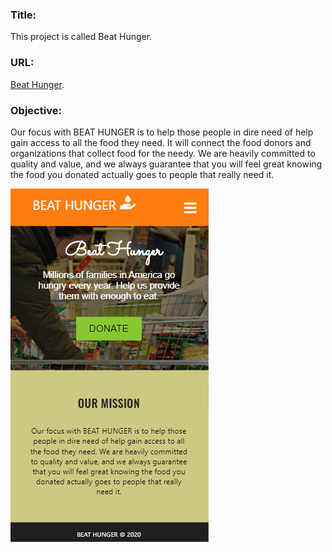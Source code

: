 ### Title: 
This project is called Beat Hunger.

### URL: 
[Beat Hunger](https://cranky-benz-b56cef.netlify.app/).

### Objective: 
Our focus with BEAT HUNGER is to help those people in dire need of help gain access to all the food they need. It will connect the food donors and organizations that collect food for the needy. We are heavily committed to quality and value, and we always guarantee that you will feel great knowing the food you donated actually goes to people that really need it.


![home page](/public/images/home-page.png)

